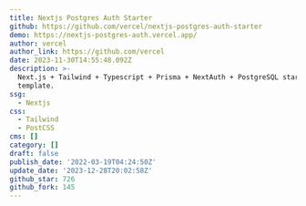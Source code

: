 ```yaml
---
title: Nextjs Postgres Auth Starter
github: https://github.com/vercel/nextjs-postgres-auth-starter
demo: https://nextjs-postgres-auth.vercel.app/
author: vercel
author_link: https://github.com/vercel
date: 2023-11-30T14:55:48.092Z
description: >-
  Next.js + Tailwind + Typescript + Prisma + NextAuth + PostgreSQL starter
  template.
ssg:
  - Nextjs
css:
  - Tailwind
  - PostCSS
cms: []
category: []
draft: false
publish_date: '2022-03-19T04:24:50Z'
update_date: '2023-12-28T20:02:58Z'
github_star: 726
github_fork: 145
---
```

